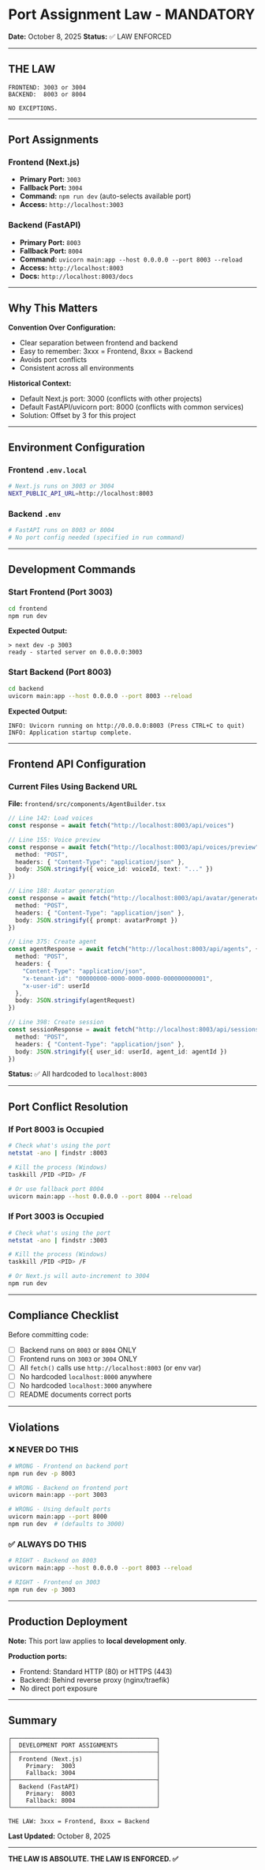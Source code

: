 # Port Assignment Law - MANDATORY

**Date:** October 8, 2025
**Status:** ✅ LAW ENFORCED

---

## THE LAW

```
FRONTEND: 3003 or 3004
BACKEND:  8003 or 8004

NO EXCEPTIONS.
```

---

## Port Assignments

### Frontend (Next.js)
- **Primary Port:** `3003`
- **Fallback Port:** `3004`
- **Command:** `npm run dev` (auto-selects available port)
- **Access:** `http://localhost:3003`

### Backend (FastAPI)
- **Primary Port:** `8003`
- **Fallback Port:** `8004`
- **Command:** `uvicorn main:app --host 0.0.0.0 --port 8003 --reload`
- **Access:** `http://localhost:8003`
- **Docs:** `http://localhost:8003/docs`

---

## Why This Matters

**Convention Over Configuration:**
- Clear separation between frontend and backend
- Easy to remember: 3xxx = Frontend, 8xxx = Backend
- Avoids port conflicts
- Consistent across all environments

**Historical Context:**
- Default Next.js port: 3000 (conflicts with other projects)
- Default FastAPI/uvicorn port: 8000 (conflicts with common services)
- Solution: Offset by 3 for this project

---

## Environment Configuration

### Frontend `.env.local`

```bash
# Next.js runs on 3003 or 3004
NEXT_PUBLIC_API_URL=http://localhost:8003
```

### Backend `.env`

```bash
# FastAPI runs on 8003 or 8004
# No port config needed (specified in run command)
```

---

## Development Commands

### Start Frontend (Port 3003)

```bash
cd frontend
npm run dev
```

**Expected Output:**
```
> next dev -p 3003
ready - started server on 0.0.0.0:3003
```

### Start Backend (Port 8003)

```bash
cd backend
uvicorn main:app --host 0.0.0.0 --port 8003 --reload
```

**Expected Output:**
```
INFO: Uvicorn running on http://0.0.0.0:8003 (Press CTRL+C to quit)
INFO: Application startup complete.
```

---

## Frontend API Configuration

### Current Files Using Backend URL

**File:** `frontend/src/components/AgentBuilder.tsx`

```typescript
// Line 142: Load voices
const response = await fetch("http://localhost:8003/api/voices")

// Line 155: Voice preview
const response = await fetch("http://localhost:8003/api/voices/preview", {
  method: "POST",
  headers: { "Content-Type": "application/json" },
  body: JSON.stringify({ voice_id: voiceId, text: "..." })
})

// Line 188: Avatar generation
const response = await fetch("http://localhost:8003/api/avatar/generate", {
  method: "POST",
  headers: { "Content-Type": "application/json" },
  body: JSON.stringify({ prompt: avatarPrompt })
})

// Line 375: Create agent
const agentResponse = await fetch("http://localhost:8003/api/agents", {
  method: "POST",
  headers: {
    "Content-Type": "application/json",
    "x-tenant-id": "00000000-0000-0000-0000-000000000001",
    "x-user-id": userId
  },
  body: JSON.stringify(agentRequest)
})

// Line 398: Create session
const sessionResponse = await fetch("http://localhost:8003/api/sessions", {
  method: "POST",
  headers: { "Content-Type": "application/json" },
  body: JSON.stringify({ user_id: userId, agent_id: agentId })
})
```

**Status:** ✅ All hardcoded to `localhost:8003`

---

## Port Conflict Resolution

### If Port 8003 is Occupied

```bash
# Check what's using the port
netstat -ano | findstr :8003

# Kill the process (Windows)
taskkill /PID <PID> /F

# Or use fallback port 8004
uvicorn main:app --host 0.0.0.0 --port 8004 --reload
```

### If Port 3003 is Occupied

```bash
# Check what's using the port
netstat -ano | findstr :3003

# Kill the process (Windows)
taskkill /PID <PID> /F

# Or Next.js will auto-increment to 3004
npm run dev
```

---

## Compliance Checklist

Before committing code:

- [ ] Backend runs on `8003` or `8004` ONLY
- [ ] Frontend runs on `3003` or `3004` ONLY
- [ ] All `fetch()` calls use `http://localhost:8003` (or env var)
- [ ] No hardcoded `localhost:8000` anywhere
- [ ] No hardcoded `localhost:3000` anywhere
- [ ] README documents correct ports

---

## Violations

### ❌ NEVER DO THIS

```bash
# WRONG - Frontend on backend port
npm run dev -p 8003

# WRONG - Backend on frontend port
uvicorn main:app --port 3003

# WRONG - Using default ports
uvicorn main:app --port 8000
npm run dev  # (defaults to 3000)
```

### ✅ ALWAYS DO THIS

```bash
# RIGHT - Backend on 8003
uvicorn main:app --host 0.0.0.0 --port 8003 --reload

# RIGHT - Frontend on 3003
npm run dev -p 3003
```

---

## Production Deployment

**Note:** This port law applies to **local development only**.

**Production ports:**
- Frontend: Standard HTTP (80) or HTTPS (443)
- Backend: Behind reverse proxy (nginx/traefik)
- No direct port exposure

---

## Summary

```
┌─────────────────────────────────────────┐
│  DEVELOPMENT PORT ASSIGNMENTS           │
├─────────────────────────────────────────┤
│  Frontend (Next.js)                     │
│    Primary:  3003                       │
│    Fallback: 3004                       │
├─────────────────────────────────────────┤
│  Backend (FastAPI)                      │
│    Primary:  8003                       │
│    Fallback: 8004                       │
└─────────────────────────────────────────┘

THE LAW: 3xxx = Frontend, 8xxx = Backend
```

**Last Updated:** October 8, 2025

---

**THE LAW IS ABSOLUTE. THE LAW IS ENFORCED. ✅**
